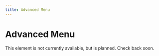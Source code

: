 ```yaml
---
title: Advanced Menu
---
```


# Advanced Menu

This element is not currently available, but is planned. Check back soon. 